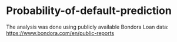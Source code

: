 # Probability-of-default-prediction

The analysis was done using publicly available Bondora Loan data: https://www.bondora.com/en/public-reports
